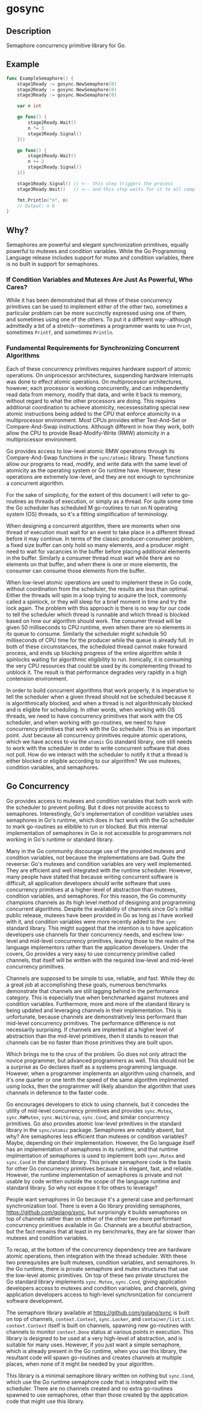 # gosync

## Description

Semaphore concurrency primitive library for Go.

## Example

```Go
func ExampleSemaphore() {
    stage1Ready := gosync.NewSemaphore(0)
    stage2Ready := gosync.NewSemaphore(0)
    stage3Ready := gosync.NewSemaphore(0)

    var n int

    go func() {
        stage2Ready.Wait()
        n *= 3
        stage3Ready.Signal()
    }()

    go func() {
        stage1Ready.Wait()
        n += 2
        stage2Ready.Signal()
    }()

    stage1Ready.Signal() // <-- this step triggers the process
    stage3Ready.Wait()   // <-- and this step waits for it to all complete

    fmt.Println("n", n)
    // Output: n 6
}
```

## Why?

Semaphores are powerful and elegant synchronization primitives,
equally powerful to mutexes and condition variables.  While the Go
Programming Language release includes support for mutex and condition
variables, there is no built in support for semaphores.

### If Condition Variables and Mutexes Are Just As Powerful, Who Cares?

While it has been demonstrated that all three of these concurrency
primitives can be used to implement either of the other two, sometimes
a particular problem can be more succinctly expressed using one of
them, and sometimes using one of the others.  To put it a different
way--although admittedly a bit of a stretch--sometimes a programmer
wants to use `Print`, sometimes `Printf`, and sometimes `Println`.

### Fundamental Requirements for Synchronizing Concurrent Algorithms

Each of these concurrency primitives requires hardware support of
atomic operations.  On uniprocessor architectures, suspending hardware
interrupts was done to effect atomic operations.  On multiprocessor
architectures, however, each processor is working concurrently, and
can independently read data from memory, modify that data, and write
it back to memory, without regard to what the other processors are
doing.  This requires additional coordination to achieve atomicity,
necessessitating special new atomic instructions being added to the
CPU that enforce atomicity in a multiprocessor environment.  Most CPUs
provides either Test-And-Set or Compare-And-Swap instructions.
Although different in how they work, both allow the CPU to provide
Read-Modify-Write (RMW) atomicity in a multiprocessor environment.

Go provides access to low-level atomic RMW operations through its
Compare-And-Swap functions in the `sync/atomic` library.  These
functions allow our programs to read, modify, and write data with the
same level of atomicity as the operating system or Go runtime have.
However, these operations are extremely low-level, and they are not
enough to synchronize a concurrent algorithm.

For the sake of simplicity, for the extent of this document I will
refer to go-routines as threads of execution, or simply as a thread.
For quite some time the Go scheduler has scheduled M go-routines to
run on N operating system (OS) threads, so it's a fitting
simplification of terminology.

When designing a concurrent algorithm, there are moments when one
thread of execution must wait for an event to take place in a
different thread before it may continue.  In terms of the classic
producer-consumer problem, a fixed size buffer can only hold so many
elements, and a producer might need to wait for vacancies in the
buffer before placing additional elements in the buffer.  Similarly a
consumer thread must wait while there are no elements on that buffer,
and when there is one or more elements, the consumer can consume those
elements from the buffer.

When low-level atomic operations are used to implement these in Go
code, without coordination from the scheduler, the results are less
than optimal.  Either the threads will spin in a loop trying to
acquire the lock, commonly called a spinlock, or they will sleep for a
brief moment in time and try the lock again.  The problem with this
approach is there is no way for our code to tell the scheduler which
thread is runnable and which thread is blocked based on how our
algorithm should work.  The consumer thread will be given 50
milliseconds to CPU runtime, even when there are no elements in its
queue to consume.  Similarly the scheduler might schedule 50
milliseconds of CPU time for the producer while the queue is already
full.  In both of these circumstances, the scheduled thread cannot
make forward process, and ends up blocking progress of the entire
algorithm while it spinlocks waiting for algorithmic eligibility to
run.  Ironically, it is consuming the very CPU resources that could be
used by its complementing thread to unblock it.  The result is that
performance degrades very rapidly in a high contension environment.

In order to build concurrent algorithms that work properly, it is
imperative to tell the scheduler when a given thread should not be
scheduled because it is algorithmically blocked, and when a thread is
not algorithmically blocked and is eligible for scheduling.  In other
words, when working with OS threads, we need to have concurrency
primitives that work with the OS scheduler, and when working with
go-routines, we need to have concurrency primitives that work with the
Go scheduler.  This is an important point.  Just because all
concurrency primitives require atomic operations, which we have access
to via the `atomic` Go standard library, one still needs to work with
the scheduler in order to write concurrent software that does not
poll.  How do we interact with the scheduler to notify it that a
thread is either blocked or eligible according to our algorithm?  We
use mutexes, condition variables, and semaphores.

## Go Concurrency

Go provides access to mutexes and condition variables that both work
with the scheduler to prevent polling.  But it does not provide access
to semaphores.  Interestingly, Go's implementation of condition
variables uses semaphores in Go's runtime, which does in fact work
with the Go scheduler to mark go-routines as elibible to run or
blocked.  But this internal implementation of semaphores in Go is not
accessible to programmers not working in Go's runtime or standard
library.

Many in the Go community discourage use of the provided mutexes and
condition variables, not because the implementations are bad.  Quite
the reveerse: Go's mutexes and condition variables are very well
implemented.  They are efficient and well integrated with the runtime
scheduler.  However, many people have stated that because writing
concurrent software is difficult, all application developers should
write software that uses concurrency primitives at a higher-level of
abstraction than mutexes, condition variables, and semaphores.  For
this reason, the Go community champions channels as its high level
method of designing and programming concurrent algorithms.  Despite
the availability of channels since Go's initial public release,
mutexes have been provided in Go as long as I have worked with it, and
condition variables were more recently added to the `sync` standard
library.  This might suggest that the intention is to have application
developers use channels for their concurrency needs, and eschew
low-level and mid-level concurrency primitives, leaving those to the
realm of the language implementors rather than the application
developers.  Under the covers, Go provides a very easy to use
concurrency primitive called channels, that itself will be written
with the required low-level and mid-level concurrency primitives.

Channels are supposed to be simple to use, reliable, and fast.  While
they do a great job at accomplishing these goals, numerous benchmarks
demonstrate that channels are still lagging behind in the performance
category.  This is especially true when benchmarked against mutexes
and condition variables.  Furthermore, more and more of the standard
library is being updated and leveraging channels in their
implementation.  This is unfortunate, because channels are
demonstratively less performant than mid-level concurrency primitives.
The performance difference is not necessarily surprising.  If channels
are implented at a higher level of abstraction than the mid-level
primitives, then it stands to reason that channels can be no faster
than those primitives they are built upon.

Which brings me to the crux of the problem.  Go does not only attract
the novice programmer, but advanced programmers as well.  This should
not be a surprise as Go declares itself as a systems programming
language.  However, when a programmer implements an algorithm using
channels, and it's one quarter or one tenth the speed of the same
algorithm implmented using locks, then the programmer will likely
abandon the algorithm that uses channels in deference to the faster
code.

Go encourages developers to stick to using channels, but it concedes
the utility of mid-level concurrency primitives and provides
`sync.Mutex`, `sync.RWMutex`, `sync.WaitGroup`, `sync.Cond`, and
similar concurrency primitives.  Go also provides atomic low-level
primitives in the standard library in the `sync/atomic` package.
Semaphores are notably absent, but why?  Are semaphores less efficient
than mutexes or condition variables?  Maybe, depending on their
implementation.  However, the Go language itself has an implementation
of semaphores in its runtime, and that runtime implmentation of
semaphores is used to implement both `sync.Mutex` and `sync.Cond` in
the standard library.  This private semaphore code is the basis for
other Go concurrency primitives because it is elegant, fast, and
reliable.  However, the runtime implementation of semaphores is
private and not usable by code written outside the scope of the
language runtime and standard library.  So why not expose it for
others to leverage?

People want semaphores in Go because it's a general case and
performant synchronization tool.  There is even a Go library providing
semaphores, https://github.com/golang/sync, but surprisingly it builds
semaphores on top of channels rather than on either of the other two
more performant concurrency primitives available in Go.  Channels are
a beutiful abstraction, but the fact remains that at least in my
benchmarks, they are far slower than mutexes and condition variables.

To recap, at the bottom of the concurrency dependency tree are
hardware atomic operations, then integration with the thread
scheduler.  With these two prerequisites are built mutexes, condition
variables, and semaphores.  In the Go runtime, there is private
semaphore and mutex structures that use the low-level atomic
primitives.  On top of these two private structures the Go standard
library implements `sync.Mutex`, `sync.Cond`, giving application
developers access to mutexes and condition variables, and channels,
giving application developers access to high-level synchronization for
concurrent software development.

The semaphore library available at https://github.com/golang/sync is
built on top of channels, `context.Context`, `sync.Locker`, and
`container/list.List`.  `context.Context` itself is built on channels,
spawning new go-routines with channels to monitor `context.Done`
status at various points in execution.  This library is designed to be
used at a very high-level of abstraction, and is suitable for many
uses.  However, if you just want a simple semaphore, which is already
present in the Go runtime, when you use this library, the resultant
code will spawn go-routines and creates channels at multiple places,
when none of it might be needed by your algorithm.

This library is a minimal semaphore library written on nothing but
`sync.Cond`, which use the Go runtime semaphore code that is
integrated with the scheduler.  There are no channels created and no
extra go-routines spawned to use semaphores, other than those created
by the application code that might use this library.
